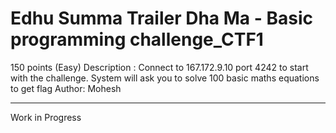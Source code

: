 # Edhu Summa Trailer Dha Ma - Basic programming challenge_CTF1

150 points (Easy)
Description : Connect to 167.172.9.10 port 4242 to start with the challenge. System will ask you to solve 100 basic maths equations to get flag
Author: Mohesh

---

Work in Progress
